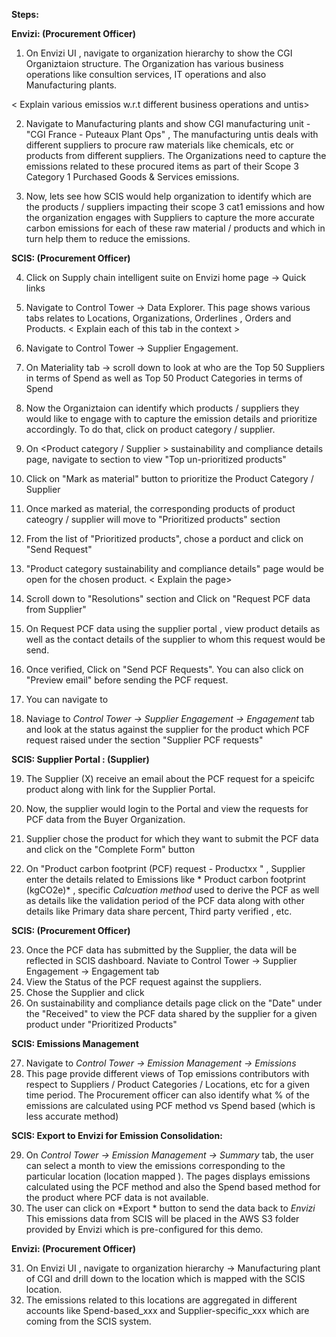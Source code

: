 

**Steps:**

**Envizi: (Procurement Officer)**

1. On Envizi UI , navigate to organization hierarchy to show the CGI Organiztaion structure. The Organization has various business operations like consultion services, IT operations and also Manufacturing plants.

< Explain various emissios w.r.t different business operations and untis> 

2. Navigate to Manufacturing plants and show CGI manufacturing unit - "CGI France - Puteaux Plant Ops" , The manufacturing untis deals with different suppliers to procure raw materials  like chemicals, etc or products from different suppliers.  The Organizations need to capture the emissions related to these procured items as part of their Scope 3 Category 1 Purchased Goods & Services emissions. 
   
3.  Now, lets see how SCIS would help organization to identify which are the products / suppliers impacting their scope 3 cat1 emissions and how the organization engages with Suppliers to capture the more accurate carbon emissions for each of these raw material / products and which in turn help them to reduce the emissions.  

**SCIS: (Procurement Officer)**

4. Click on Supply chain intelligent suite on Envizi home page -> Quick links

5. Navigate to Control Tower -> Data Explorer.  This page shows various tabs relates to Locations, Organizations, Orderlines , Orders and Products. 
   < Explain each of this tab in the context >
   
6. Navigate to Control Tower -> Supplier Engagement.  
7. On Materiality tab -> scroll down  to look at who are the Top 50 Suppliers in terms of Spend as well as Top 50 Product Categories in terms of Spend
8. Now the Organiztaion can identify which products / suppliers they would like to engage with to capture the emission details and prioritize accordingly. To do that, click on product category / supplier. 
9. On <Product category / Supplier > sustainability and compliance details page, navigate to section to view  "Top un-prioritized products"
10. Click on "Mark as material" button to prioritize the Product Category / Supplier 
11. Once marked as material, the corresponding products of product cateogry / supplier will move to "Prioritized products" section
12. From the list of "Prioritized products", chose a porduct and click on "Send Request" 
    
13.  "Product category sustainability and compliance details" page would be open for the chosen product.  < Explain the page>
14.  Scroll down to "Resolutions" section and Click on "Request PCF data from Supplier"
15.  On Request PCF data using the supplier portal , view product details as well as the contact details of the supplier to whom this request would be send. 
16.  Once verified, Click on "Send PCF Requests".  You can also click on "Preview email" before sending the PCF request. 
17.  You can navigate to 

18. Naviage to  *Control Tower -> Supplier Engagement -> Engagement* tab and   look at the status against the supplier for the product which PCF request raised under the section "Supplier PCF requests"

**SCIS: Supplier Portal : (Supplier)**

19. The Supplier (X) receive an email about the PCF request for a speicifc product along with link for the Supplier Portal.
    
20. Now, the supplier would login to the Portal and view the requests for PCF data from the Buyer Organization. 
21. Supplier chose the product for which they want to submit the PCF data and click on the "Complete Form" button
22. On "Product carbon footprint (PCF) request - Productxx " , Supplier enter the details related to Emissions like * Product carbon footprint (kgCO2e)* , specific *Calcuation method* used to derive the PCF as well as details like the validation period of the PCF data along with other details like Primary data share percent, Third party verified , etc. 

**SCIS: (Procurement Officer)**

23. Once the PCF data has submitted by the Supplier, the data will be reflected in SCIS dashboard. Naviate to Control Tower -> Supplier Engagement -> Engagement tab
24. View the Status of the PCF request against the suppliers. 
25. Chose the Supplier and click
26. On <Supplier> sustainability and compliance details page click on the "Date" under the "Received" to view the PCF data shared by the supplier for a given product under "Prioritized Products"
    
**SCIS: Emissions Management**

27.  Navigate to  *Control Tower -> Emission Management -> Emissions*
28.  This page provide different views  of Top emissions contributors with respect to Suppliers / Product Categories / Locations, etc for a given time period. The Procurement officer can also identify what % of  the emissions are calculated using PCF method vs Spend based (which is less accurate method)

    
**SCIS: Export to Envizi for Emission Consolidation:** 

29.  On   *Control Tower -> Emission Management -> Summary* tab, the user can select a month to view the emissions corresponding to the particular location (location mapped ). The pages displays  emissions calculated using the PCF method and also the Spend based method for the product where PCF data is not available.  
30.  The user can click on *Export * button to send the data back to *Envizi*  This emissions data from SCIS will be placed in the AWS S3 folder provided by Envizi which is pre-configured for this demo. 


**Envizi: (Procurement Officer)**

31. On Envizi UI , navigate to organization hierarchy -> Manufacturing plant of CGI and drill down to the location which is mapped with the SCIS location. 
32. The emissions related to this locations are aggregated in different accounts like Spend-based_xxx and Supplier-specific_xxx which are coming from the SCIS system. 


    

   
